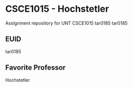 # CSCE1015 - Hochstetler
Assignment repository for UNT CSCE1015
tar0185
tar0185
## EUID
tar0185
## Favorite Professor
Hochstetler
